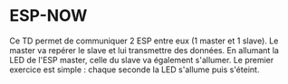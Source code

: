 # ESP-NOW
Ce TD permet de communiquer 2 ESP entre eux (1 master et 1 slave). Le master va repérer le slave et lui transmettre des données. En allumant la LED de l'ESP master, celle du slave va également s'allumer. Le premier exercice est simple : chaque seconde la LED s'allume puis s'éteint.
